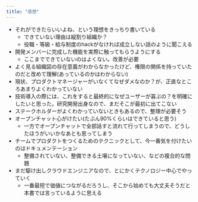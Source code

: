 ```yaml
---
title: "感想"
---
```


- それができたらいいよね、という理想をきっちり書いている
  - できていない理由は縦割り組織か？
  - 役職・等級・給与制度のhackがなければ成立しない話のように聞こえる
- 開発メンバーに完成した機能を実際に触ってもらうようにする
  - ここまでできていないのはよくない。改善が必要
- よく見る組織図の存在意義がわからなかったけど、権限の関係を持っていたのだと改めて理解(あっているのかはわからない)
- 現状、プロダクトマネージャーがいなくてなぜダメなのか？が、正直なところあまりよくわかっていない
- 技術導入の際には、これをすると最終的になぜユーザーが喜ぶの？を明確にしたいと思った。研究開発出身なので、まだそこが最初に出てこない
- ステークホルダーがよくわかっていないときもあるので、整理が必要そう
- オープンチャット心がけたい(たぶん90%くらいはできていると思う)
  - 一方でオープンチャットで全部話すと流れて行ってしまうので、どうしたほうがいいかなあとも思ってしまう
- チームでプロダクトをつくるためのテクニックとして、今一番気を付けたいのはドキュメンテーション
  - 整備されていない、整備できる土壌になっていない、などの複合的な問題
- まだ駆け出しクラウドエンジニアなので、とにかくテクノロジー中心でやっていく
  - 一番最短で価値につながるだろうし、そこから始めても大丈夫そうだと本書では言っているように思える
